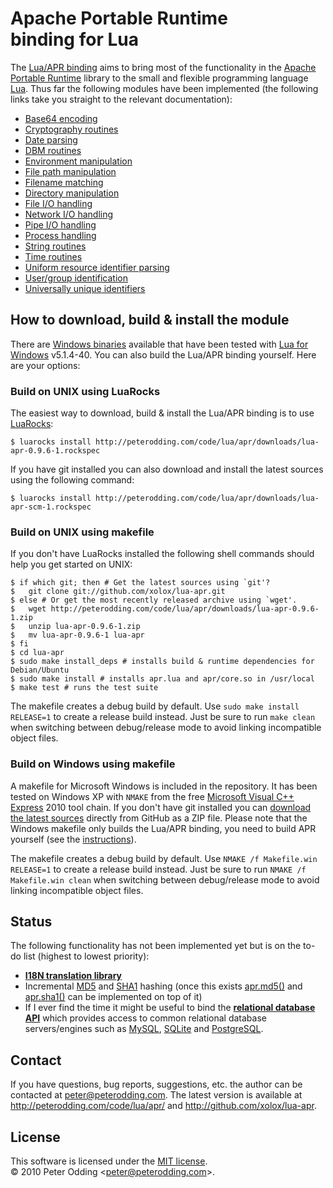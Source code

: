# Apache Portable Runtime <br> binding for Lua

The [Lua/APR binding](http://peterodding.com/code/lua/apr/) aims to bring most of the functionality in the [Apache Portable Runtime](http://en.wikipedia.org/wiki/Apache_Portable_Runtime) library to the small and flexible programming language [Lua](http://en.wikipedia.org/wiki/Lua_%28programming_language%29). Thus far the following modules have been implemented (the following links take you straight to the relevant documentation):

 * [Base64 encoding](http://peterodding.com/code/lua/apr/docs/#base64_encoding)
 * [Cryptography routines](http://peterodding.com/code/lua/apr/docs/#cryptography_routines)
 * [Date parsing](http://peterodding.com/code/lua/apr/docs/#date_parsing)
 * [DBM routines](http://peterodding.com/code/lua/apr/docs/#dbm_routines)
 * [Environment manipulation](http://peterodding.com/code/lua/apr/docs/#environment_manipulation)
 * [File path manipulation](http://peterodding.com/code/lua/apr/docs/#file_path_manipulation)
 * [Filename matching](http://peterodding.com/code/lua/apr/docs/#filename_matching)
 * [Directory manipulation](http://peterodding.com/code/lua/apr/docs/#directory_manipulation)
 * [File I/O handling](http://peterodding.com/code/lua/apr/docs/#file_i_o_handling)
 * [Network I/O handling](http://peterodding.com/code/lua/apr/docs/#network_i_o_handling)
 * [Pipe I/O handling](http://peterodding.com/code/lua/apr/docs/#pipe_i_o_handling)
 * [Process handling](http://peterodding.com/code/lua/apr/docs/#process_handling)
 * [String routines](http://peterodding.com/code/lua/apr/docs/#string_routines)
 * [Time routines](http://peterodding.com/code/lua/apr/docs/#time_routines)
 * [Uniform resource identifier parsing](http://peterodding.com/code/lua/apr/docs/#uniform_resource_identifier_parsing)
 * [User/group identification](http://peterodding.com/code/lua/apr/docs/#user_group_identification)
 * [Universally unique identifiers](http://peterodding.com/code/lua/apr/docs/#universally_unique_identifiers)

## How to download, build & install the module

There are [Windows binaries](http://github.com/downloads/xolox/lua-apr/lua-apr-0.9.3-win32.zip) available that have been tested with [Lua for Windows](http://code.google.com/p/luaforwindows/) v5.1.4-40. You can also build the Lua/APR binding yourself. Here are your options:

### Build on UNIX using LuaRocks

The easiest way to download, build & install the Lua/APR binding is to use [LuaRocks](http://luarocks.org/):

    $ luarocks install http://peterodding.com/code/lua/apr/downloads/lua-apr-0.9.6-1.rockspec

If you have git installed you can also download and install the latest sources using the following command:

    $ luarocks install http://peterodding.com/code/lua/apr/downloads/lua-apr-scm-1.rockspec

### Build on UNIX using makefile

If you don't have LuaRocks installed the following shell commands should help you get started on UNIX:

    $ if which git; then # Get the latest sources using `git'?
    $   git clone git://github.com/xolox/lua-apr.git
    $ else # Or get the most recently released archive using `wget'.
    $   wget http://peterodding.com/code/lua/apr/downloads/lua-apr-0.9.6-1.zip
    $   unzip lua-apr-0.9.6-1.zip
    $   mv lua-apr-0.9.6-1 lua-apr
    $ fi
    $ cd lua-apr
    $ sudo make install_deps # installs build & runtime dependencies for Debian/Ubuntu
    $ sudo make install # installs apr.lua and apr/core.so in /usr/local
    $ make test # runs the test suite

The makefile creates a debug build by default. Use `sudo make install RELEASE=1` to create a release build instead. Just be sure to run `make clean` when switching between debug/release mode to avoid linking incompatible object files.

### Build on Windows using makefile

A makefile for Microsoft Windows is included in the repository. It has been tested on Windows XP with `NMAKE` from the free [Microsoft Visual C++ Express](http://www.microsoft.com/express/Downloads/#2010-Visual-CPP) 2010 tool chain. If you don't have git installed you can [download the latest sources](http://github.com/xolox/lua-apr/zipball/master) directly from GitHub as a ZIP file. Please note that the Windows makefile only builds the Lua/APR binding, you need to build APR yourself (see the [instructions](http://apr.apache.org/compiling_win32.html)).

The makefile creates a debug build by default. Use `NMAKE /f Makefile.win RELEASE=1` to create a release build instead. Just be sure to run `NMAKE /f Makefile.win clean` when switching between debug/release mode to avoid linking incompatible object files.

## Status

The following functionality has not been implemented yet but is on the to-do list (highest to lowest priority):

 * [**I18N translation library**](http://apr.apache.org/docs/apr/trunk/group___a_p_r___x_l_a_t_e.html)
 * Incremental [MD5](http://apr.apache.org/docs/apr/trunk/group___a_p_r___m_d5.html) and [SHA1](http://apr.apache.org/docs/apr/trunk/apr__sha1_8h.html) hashing (once this exists [apr.md5()](http://peterodding.com/code/lua/apr/docs/#apr.md5) and [apr.sha1()](http://peterodding.com/code/lua/apr/docs/#apr.sha1) can be implemented on top of it)
 * If I ever find the time it might be useful to bind the [**relational database API**](http://apr.apache.org/docs/apr-util/trunk/group___a_p_r___util___d_b_d.html) which provides access to common relational database servers/engines such as [MySQL](http://en.wikipedia.org/wiki/MySQL), [SQLite](http://en.wikipedia.org/wiki/SQLite) and [PostgreSQL](http://en.wikipedia.org/wiki/PostgreSQL).

## Contact

If you have questions, bug reports, suggestions, etc. the author can be contacted at <peter@peterodding.com>. The latest version is available at <http://peterodding.com/code/lua/apr/> and <http://github.com/xolox/lua-apr>.

## License

This software is licensed under the [MIT license](http://en.wikipedia.org/wiki/MIT_License).  
© 2010 Peter Odding &lt;<peter@peterodding.com>&gt;.
